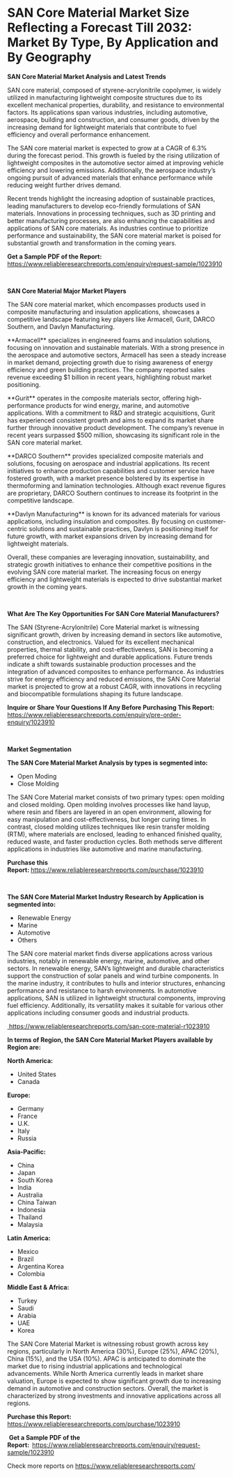 <p><h1>SAN Core Material Market Size Reflecting a Forecast Till 2032: Market By Type, By Application and By Geography</h1></p><p><strong>SAN Core Material Market Analysis and Latest Trends</strong></p>
<p><p>SAN core material, composed of styrene-acrylonitrile copolymer, is widely utilized in manufacturing lightweight composite structures due to its excellent mechanical properties, durability, and resistance to environmental factors. Its applications span various industries, including automotive, aerospace, building and construction, and consumer goods, driven by the increasing demand for lightweight materials that contribute to fuel efficiency and overall performance enhancement.</p><p>The SAN core material market is expected to grow at a CAGR of 6.3% during the forecast period. This growth is fueled by the rising utilization of lightweight composites in the automotive sector aimed at improving vehicle efficiency and lowering emissions. Additionally, the aerospace industry’s ongoing pursuit of advanced materials that enhance performance while reducing weight further drives demand. </p><p>Recent trends highlight the increasing adoption of sustainable practices, leading manufacturers to develop eco-friendly formulations of SAN materials. Innovations in processing techniques, such as 3D printing and better manufacturing processes, are also enhancing the capabilities and applications of SAN core materials. As industries continue to prioritize performance and sustainability, the SAN core material market is poised for substantial growth and transformation in the coming years.</p></p>
<p><strong>Get a Sample PDF of the Report:&nbsp;</strong> <a href="https://www.reliableresearchreports.com/enquiry/request-sample/1023910?utm_campaign=3265&utm_medium=2&utm_source=Github&utm_content=ia&utm_term=07032025&utm_id=san-core-material">https://www.reliableresearchreports.com/enquiry/request-sample/1023910</a></p>
<p>&nbsp;</p>
<p><strong>SAN Core Material Major Market Players</strong></p>
<p><p>The SAN core material market, which encompasses products used in composite manufacturing and insulation applications, showcases a competitive landscape featuring key players like Armacell, Gurit, DARCO Southern, and Davlyn Manufacturing. </p><p>**Armacell** specializes in engineered foams and insulation solutions, focusing on innovation and sustainable materials. With a strong presence in the aerospace and automotive sectors, Armacell has seen a steady increase in market demand, projecting growth due to rising awareness of energy efficiency and green building practices. The company reported sales revenue exceeding $1 billion in recent years, highlighting robust market positioning.</p><p>**Gurit** operates in the composite materials sector, offering high-performance products for wind energy, marine, and automotive applications. With a commitment to R&D and strategic acquisitions, Gurit has experienced consistent growth and aims to expand its market share further through innovative product development. The company’s revenue in recent years surpassed $500 million, showcasing its significant role in the SAN core material market.</p><p>**DARCO Southern** provides specialized composite materials and solutions, focusing on aerospace and industrial applications. Its recent initiatives to enhance production capabilities and customer service have fostered growth, with a market presence bolstered by its expertise in thermoforming and lamination technologies. Although exact revenue figures are proprietary, DARCO Southern continues to increase its footprint in the competitive landscape.</p><p>**Davlyn Manufacturing** is known for its advanced materials for various applications, including insulation and composites. By focusing on customer-centric solutions and sustainable practices, Davlyn is positioning itself for future growth, with market expansions driven by increasing demand for lightweight materials.</p><p>Overall, these companies are leveraging innovation, sustainability, and strategic growth initiatives to enhance their competitive positions in the evolving SAN core material market. The increasing focus on energy efficiency and lightweight materials is expected to drive substantial market growth in the coming years.</p></p>
<p>&nbsp;</p>
<p><strong>What Are The Key Opportunities For SAN Core Material Manufacturers?</strong></p>
<p><p>The SAN (Styrene-Acrylonitrile) Core Material market is witnessing significant growth, driven by increasing demand in sectors like automotive, construction, and electronics. Valued for its excellent mechanical properties, thermal stability, and cost-effectiveness, SAN is becoming a preferred choice for lightweight and durable applications. Future trends indicate a shift towards sustainable production processes and the integration of advanced composites to enhance performance. As industries strive for energy efficiency and reduced emissions, the SAN Core Material market is projected to grow at a robust CAGR, with innovations in recycling and biocompatible formulations shaping its future landscape.</p></p>
<p><strong>Inquire or Share Your Questions If Any Before Purchasing This Report:</strong> <a href="https://www.reliableresearchreports.com/enquiry/pre-order-enquiry/1023910?utm_campaign=3265&utm_medium=2&utm_source=Github&utm_content=ia&utm_term=07032025&utm_id=san-core-material">https://www.reliableresearchreports.com/enquiry/pre-order-enquiry/1023910</a></p>
<p>&nbsp;</p>
<p><strong>Market Segmentation</strong></p>
<p><strong>The SAN Core Material Market Analysis by types is segmented into:</strong></p>
<p><ul><li>Open Moding</li><li>Close Molding</li></ul></p>
<p><p>The SAN Core Material market consists of two primary types: open molding and closed molding. Open molding involves processes like hand layup, where resin and fibers are layered in an open environment, allowing for easy manipulation and cost-effectiveness, but longer curing times. In contrast, closed molding utilizes techniques like resin transfer molding (RTM), where materials are enclosed, leading to enhanced finished quality, reduced waste, and faster production cycles. Both methods serve different applications in industries like automotive and marine manufacturing.</p></p>
<p><strong>Purchase this Report:&nbsp;</strong><a href="https://www.reliableresearchreports.com/purchase/1023910?utm_campaign=3265&utm_medium=2&utm_source=Github&utm_content=ia&utm_term=07032025&utm_id=san-core-material">https://www.reliableresearchreports.com/purchase/1023910</a></p>
<p>&nbsp;</p>
<p><strong>The SAN Core Material Market Industry Research by Application is segmented into:</strong></p>
<p><ul><li>Renewable Energy</li><li>Marine</li><li>Automotive</li><li>Others</li></ul></p>
<p><p>The SAN core material market finds diverse applications across various industries, notably in renewable energy, marine, automotive, and other sectors. In renewable energy, SAN’s lightweight and durable characteristics support the construction of solar panels and wind turbine components. In the marine industry, it contributes to hulls and interior structures, enhancing performance and resistance to harsh environments. In automotive applications, SAN is utilized in lightweight structural components, improving fuel efficiency. Additionally, its versatility makes it suitable for various other applications including consumer goods and industrial products.</p></p>
<p><a href="https://www.reliableresearchreports.com/san-core-material-r1023910?utm_campaign=3265&utm_medium=2&utm_source=Github&utm_content=ia&utm_term=07032025&utm_id=san-core-material">&nbsp;https://www.reliableresearchreports.com/san-core-material-r1023910</a></p>
<p><strong>In terms of Region, the SAN Core Material Market Players available by Region are:</strong></p>
<p>
    <p> <strong> North America: </strong>
        <ul>
            <li>United States</li>
            <li>Canada</li>
        </ul>
        </p> 
    <p> <strong> Europe: </strong>
        <ul>
            <li>Germany</li>
            <li>France</li>
            <li>U.K.</li>
            <li>Italy</li>
            <li>Russia</li>
        </ul>
        </p> 
    <p> <strong> Asia-Pacific: </strong>
        <ul>
            <li>China</li>
            <li>Japan</li>
            <li>South Korea</li>
            <li>India</li>
            <li>Australia</li>
            <li>China Taiwan</li>
            <li>Indonesia</li>
            <li>Thailand</li>
            <li>Malaysia</li>
        </ul>
        </p> 
    <p> <strong> Latin America: </strong>
        <ul>
            <li>Mexico</li>
            <li>Brazil</li>
            <li>Argentina Korea</li>
            <li>Colombia</li>
        </ul>
        </p> 
    <p> <strong> Middle East & Africa: </strong>
        <ul>
            <li>Turkey</li>
            <li>Saudi</li>
            <li>Arabia</li>
            <li>UAE</li>
            <li>Korea</li>
        </ul>
    </p>
    </p>
<p><p>The SAN Core Material Market is witnessing robust growth across key regions, particularly in North America (30%), Europe (25%), APAC (20%), China (15%), and the USA (10%). APAC is anticipated to dominate the market due to rising industrial applications and technological advancements. While North America currently leads in market share valuation, Europe is expected to show significant growth due to increasing demand in automotive and construction sectors. Overall, the market is characterized by strong investments and innovative applications across all regions.</p></p>
<p><strong>Purchase this Report: </strong><a href="https://www.reliableresearchreports.com/purchase/1023910?utm_campaign=3265&utm_medium=2&utm_source=Github&utm_content=ia&utm_term=07032025&utm_id=san-core-material">https://www.reliableresearchreports.com/purchase/1023910</a></p>
<p>&nbsp;<strong>Get a Sample PDF of the Report:&nbsp;&nbsp;</strong><a href="https://www.reliableresearchreports.com/enquiry/request-sample/1023910?utm_campaign=3265&utm_medium=2&utm_source=Github&utm_content=ia&utm_term=07032025&utm_id=san-core-material">https://www.reliableresearchreports.com/enquiry/request-sample/1023910</a></p>
<p><strong></strong></p>
<p>Check more reports on <a href="https://www.reliableresearchreports.com/?utm_campaign=3265&utm_medium=2&utm_source=Github&utm_content=ia&utm_term=07032025&utm_id=san-core-material">https://www.reliableresearchreports.com/</a></p>
